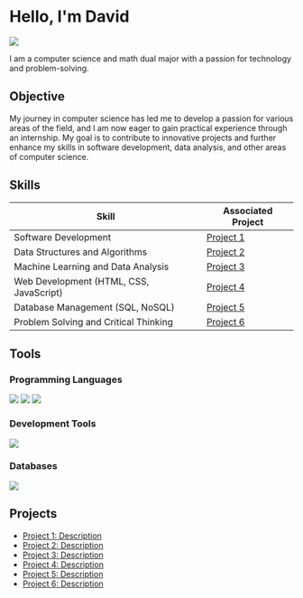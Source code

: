 # Hello, I'm David
<a href="https://linkedin.com/in/david-shableski/"><img src="https://img.shields.io/badge/-LinkedIn-0072b1?&style=for-the-badge&logo=linkedin&logoColor=white" /></a>

I am a computer science and math dual major with a passion for technology and problem-solving.

## Objective

My journey in computer science has led me to develop a passion for various areas of the field, and I am now eager to gain practical experience through an internship. My goal is to contribute to innovative projects and further enhance my skills in software development, data analysis, and other areas of computer science.

## Skills

| Skill                                       | Associated Project                        |
|---------------------------------------------|-------------------------------------------|
| Software Development                        | <a href="https://github.com/username/project1">Project 1</a> |
| Data Structures and Algorithms              | <a href="https://github.com/username/project2">Project 2</a> |
| Machine Learning and Data Analysis          | <a href="https://github.com/username/project3">Project 3</a> |
| Web Development (HTML, CSS, JavaScript)     | <a href="https://github.com/username/project4">Project 4</a> |
| Database Management (SQL, NoSQL)            | <a href="https://github.com/username/project5">Project 5</a> |
| Problem Solving and Critical Thinking       | <a href="https://github.com/username/project6">Project 6</a> |

## Tools

### Programming Languages
<div>
    <img src="https://img.shields.io/badge/-Python-3776AB?&style=for-the-badge&logo=Python&logoColor=white" />
    <img src="https://img.shields.io/badge/-Java-007396?&style=for-the-badge&logo=Java&logoColor=white" />
    <img src="https://img.shields.io/badge/-JavaScript-F7DF1E?&style=for-the-badge&logo=JavaScript&logoColor=black" />
</div>

### Development Tools
<div>
    <img src="https://img.shields.io/badge/-Visual_Studio_Code-007ACC?&style=for-the-badge&logo=Visual-Studio-Code&logoColor=white" />
</div>

### Databases
<div>
    <img src="https://img.shields.io/badge/-MySQL-4479A1?&style=for-the-badge&logo=MySQL&logoColor=white" />
</div>


## Projects

- <a href="https://github.com/username/project1">Project 1: Description</a>
- <a href="https://github.com/username/project2">Project 2: Description</a>
- <a href="https://github.com/username/project3">Project 3: Description</a>
- <a href="https://github.com/username/project4">Project 4: Description</a>
- <a href="https://github.com/username/project5">Project 5: Description</a>
- <a href="https://github.com/username/project6">Project 6: Description</a>
